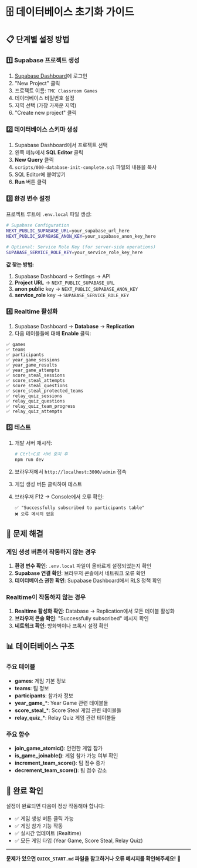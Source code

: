 # 🗄️ 데이터베이스 초기화 가이드

## 📋 단계별 설정 방법

### 1️⃣ Supabase 프로젝트 생성

1. [Supabase Dashboard](https://supabase.com/dashboard)에 로그인
2. "New Project" 클릭
3. 프로젝트 이름: `TMC Classroom Games`
4. 데이터베이스 비밀번호 설정
5. 지역 선택 (가장 가까운 지역)
6. "Create new project" 클릭

### 2️⃣ 데이터베이스 스키마 생성

1. Supabase Dashboard에서 프로젝트 선택
2. 왼쪽 메뉴에서 **SQL Editor** 클릭
3. **New Query** 클릭
4. `scripts/000-database-init-complete.sql` 파일의 내용을 복사
5. SQL Editor에 붙여넣기
6. **Run** 버튼 클릭

### 3️⃣ 환경 변수 설정

프로젝트 루트에 `.env.local` 파일 생성:

```bash
# Supabase Configuration
NEXT_PUBLIC_SUPABASE_URL=your_supabase_url_here
NEXT_PUBLIC_SUPABASE_ANON_KEY=your_supabase_anon_key_here

# Optional: Service Role Key (for server-side operations)
SUPABASE_SERVICE_ROLE_KEY=your_service_role_key_here
```

**값 찾는 방법:**
1. Supabase Dashboard → Settings → API
2. **Project URL** → `NEXT_PUBLIC_SUPABASE_URL`
3. **anon public** key → `NEXT_PUBLIC_SUPABASE_ANON_KEY`
4. **service_role** key → `SUPABASE_SERVICE_ROLE_KEY`

### 4️⃣ Realtime 활성화

1. Supabase Dashboard → **Database** → **Replication**
2. 다음 테이블들에 대해 **Enable** 클릭:

```
✅ games
✅ teams  
✅ participants
✅ year_game_sessions
✅ year_game_results
✅ year_game_attempts
✅ score_steal_sessions
✅ score_steal_attempts
✅ score_steal_questions
✅ score_steal_protected_teams
✅ relay_quiz_sessions
✅ relay_quiz_questions
✅ relay_quiz_team_progress
✅ relay_quiz_attempts
```

### 5️⃣ 테스트

1. 개발 서버 재시작:
   ```bash
   # Ctrl+C로 서버 중지 후
   npm run dev
   ```

2. 브라우저에서 `http://localhost:3000/admin` 접속

3. 게임 생성 버튼 클릭하여 테스트

4. 브라우저 F12 → Console에서 오류 확인:
   ```
   ✅ "Successfully subscribed to participants table"
   ❌ 오류 메시지 없음
   ```

## 🔧 문제 해결

### 게임 생성 버튼이 작동하지 않는 경우

1. **환경 변수 확인**: `.env.local` 파일이 올바르게 설정되었는지 확인
2. **Supabase 연결 확인**: 브라우저 콘솔에서 네트워크 오류 확인
3. **데이터베이스 권한 확인**: Supabase Dashboard에서 RLS 정책 확인

### Realtime이 작동하지 않는 경우

1. **Realtime 활성화 확인**: Database → Replication에서 모든 테이블 활성화
2. **브라우저 콘솔 확인**: "Successfully subscribed" 메시지 확인
3. **네트워크 확인**: 방화벽이나 프록시 설정 확인

## 📊 데이터베이스 구조

### 주요 테이블

- **games**: 게임 기본 정보
- **teams**: 팀 정보
- **participants**: 참가자 정보
- **year_game_***: Year Game 관련 테이블들
- **score_steal_***: Score Steal 게임 관련 테이블들
- **relay_quiz_***: Relay Quiz 게임 관련 테이블들

### 주요 함수

- **join_game_atomic()**: 안전한 게임 참가
- **is_game_joinable()**: 게임 참가 가능 여부 확인
- **increment_team_score()**: 팀 점수 증가
- **decrement_team_score()**: 팀 점수 감소

## 🎯 완료 확인

설정이 완료되면 다음이 정상 작동해야 합니다:

- ✅ 게임 생성 버튼 클릭 가능
- ✅ 게임 참가 기능 작동
- ✅ 실시간 업데이트 (Realtime)
- ✅ 모든 게임 타입 (Year Game, Score Steal, Relay Quiz)

---

**문제가 있으면 `QUICK_START.md` 파일을 참고하거나 오류 메시지를 확인해주세요!** 🚀
